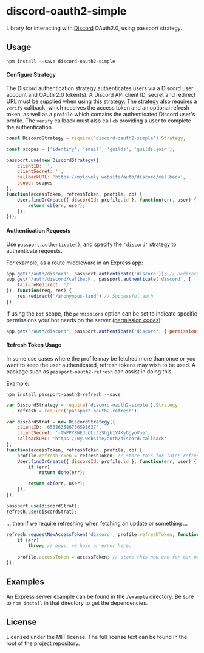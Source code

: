# discord-oauth2-simple

Library for interacting with [Discord](https://discord.com) OAuth2.0, using passport strategy. 

## Usage

```shell
npm install --save discord-oauth2-simple
```

#### Configure Strategy

The Discord authentication strategy authenticates users via a Discord user account and OAuth 2.0 token(s). A Discord API client ID, secret and redirect URL must be supplied when using this 
strategy. The strategy also requires a `verify` callback, which receives the access token and an optional refresh token, as well as a `profile` which contains the authenticated Discord 
user's profile. The `verify` callback must also call `cb` providing a user to complete the authentication.

```javascript
const DiscordStrategy = require('discord-oauth2-simple').Strategy;

const scopes = ['identify', 'email', 'guilds', 'guilds.join'];

passport.use(new DiscordStrategy({
    clientID: '',
    clientSecret: '',
    callbackURL: 'https://mylovely.website/auth/discord/callback',
    scope: scopes
},
function(accessToken, refreshToken, profile, cb) {
    User.findOrCreate({ discordId: profile.id }, function(err, user) {
        return cb(err, user);
    });
}));
```

#### Authentication Requests
Use `passport.authenticate()`, and specify the `'discord'` strategy to authenticate requests.

For example, as a route middleware in an Express app:

```javascript
app.get('/auth/discord', passport.authenticate('discord')); // Redirects to Discord oauth page.
app.get('/auth/discord/callback', passport.authenticate('discord', {
    failureRedirect: '/'
}), function(req, res) {
    res.redirect('/anonymous-land') // Successful auth
});
```

If using the `bot` scope, the `permissions` option can be set to indicate
specific permissions your bot needs on the server ([permission codes](https://discord.com/developers/docs/topics/permissions)):

```javascript
app.get("/auth/discord", passport.authenticate("discord", { permissions: 66321471 }));
```

#### Refresh Token Usage
In some use cases where the profile may be fetched more than once or you want to keep the user authenticated, refresh tokens may wish to be used. A package such as `passport-oauth2-refresh` 
can assist in doing this.

Example:

```shell
npm install passport-oauth2-refresh --save
```

```javascript
var DiscordStrategy = require('discord-oauth2-simple').Strategy
  , refresh = require('passport-oauth2-refresh');

var discordStrat = new DiscordStrategy({
    clientID: '656863586756591637',
    clientSecret: '-tWPPY8WEJcCLcJzShjb1Y4KyGgyoVue',
    callbackURL: 'https://my.website/auth/discord/callback'
},
function(accessToken, refreshToken, profile, cb) {
    profile.refreshToken = refreshToken; // store this for later refreshes
    User.findOrCreate({ discordId: profile.id }, function(err, user) {
        if (err)
            return done(err);

        return cb(err, user);
    });
});

passport.use(discordStrat);
refresh.use(discordStrat);
```

... then if we require refreshing when fetching an update or something ...

```javascript
refresh.requestNewAccessToken('discord', profile.refreshToken, function(err, accessToken, refreshToken) {
    if (err)
        throw; // boys, we have an error here.
    
    profile.accessToken = accessToken; // store this new one for our new requests!
});
```
## Examples
An Express server example can be found in the `/example` directory. Be sure to `npm install` in that directory to get the dependencies.

## License
Licensed under the MIT license. The full license text can be found in the root of the project repository.

